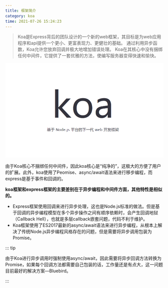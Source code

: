 ```yaml
---
title: 框架简介
category: koa
time: 2021-07-26 15:24:23
---
```


> Koa是Express背后的团队设计的一个新的web框架，其目标是为web应用程序和api提供一个更小、更富表现力、更健壮的基础。 通过利用异步函数，Koa允许您放弃回调并极大地增加错误处理。 Koa在其核心中没有捆绑任何中间件，它提供了一套优雅的方法，使编写服务器变得快速和愉快。  

![image-20210726174022729](assets/image-20210726174022729.png)

由于Koa核心不捆绑任何中间件，因此koa核心是“纯净的”，这极大的方便了用户的扩展。此外，koa使用了Peomise、async/await语法来进行移步编程，而express是基于事件和回调的。

**koa框架和express框架的主要差别在于异步编程和中间件方面，其他特性是相似的。**

- Express框架使用回调来进行异步处理，这也是Node.js标准的做法。但是基于回调的异步编程模型在多个异步操作之间有顺序依赖时，会产生回调地狱（Callback Hell），也就是多层callback嵌套问题，代码不利于维护。
- Koa框架使用了ES2017最新的async/await语法来进行异步编程，从根本上解决了传统Node.js异步编程风格存在的问题，但是需要将异步调用包装为Promise。

::: tip

由于Koa进行异步调用时强制使用async/await，因此需要将异步回调方法转换为Promise，如果每个回调方法都需要自己包装的话，工作量还是有点大，这一问题目前最好的解决方案—Bluebird。

:::

